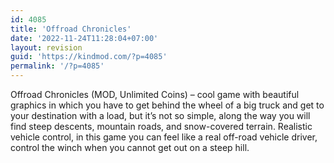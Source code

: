 ```yaml
---
id: 4085
title: 'Offroad Chronicles'
date: '2022-11-24T11:28:04+07:00'
layout: revision
guid: 'https://kindmod.com/?p=4085'
permalink: '/?p=4085'
---
```


Offroad Chronicles (MOD, Unlimited Coins) – cool game with beautiful graphics in which you have to get behind the wheel of a big truck and get to your destination with a load, but it’s not so simple, along the way you will find steep descents, mountain roads, and snow-covered terrain. Realistic vehicle control, in this game you can feel like a real off-road vehicle driver, control the winch when you cannot get out on a steep hill.